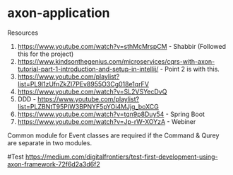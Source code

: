# axon-application

Resources
1. https://www.youtube.com/watch?v=sthMcMrspCM - Shabbir (Followed this for the project)
2. https://www.kindsonthegenius.com/microservices/cqrs-with-axon-tutorial-part-1-introduction-and-setup-in-intellij/  - Point 2 is with this.
3. https://www.youtube.com/playlist?list=PL9l1zUfnZkZl7PEv8955O3Cg018e1qrFV
4. https://www.youtube.com/watch?v=SL2VSYecDvQ
5. DDD - https://www.youtube.com/playlist?list=PLZBNtT95PIW3BPNYF5pYOi4MJjg_boXCG
6. https://www.youtube.com/watch?v=tqn9p8Duy54 - Spring Boot
7. https://www.youtube.com/watch?v=Jp-rW-XOYzA - Webiner

Common module for Event classes are required if the Command & Qurey are separate in two modules.

#Test
https://medium.com/digitalfrontiers/test-first-development-using-axon-framework-72f6d2a3d6f2
